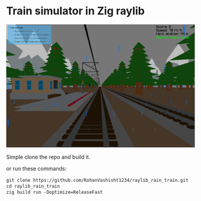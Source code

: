 # Train simulator in Zig raylib

![Train simulator image](https://github.com/RohanVashisht1234/raylib_rain_train/blob/main/assets/example.png?raw=true)

Simple clone the repo and build it.

or run these commands:

```
git clone https://github.com/RohanVashisht1234/raylib_rain_train.git
cd raylib_rain_train
zig build run -Doptimize=ReleaseFast
```

